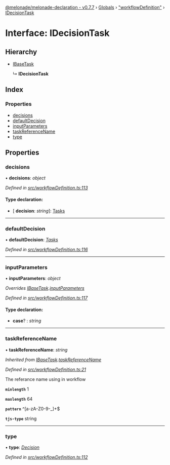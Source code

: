 [@melonade/melonade-declaration - v0.7.7](../README.md) › [Globals](../globals.md) › ["workflowDefinition"](../modules/_workflowdefinition_.md) › [IDecisionTask](_workflowdefinition_.idecisiontask.md)

# Interface: IDecisionTask

## Hierarchy

* [IBaseTask](_workflowdefinition_.ibasetask.md)

  ↳ **IDecisionTask**

## Index

### Properties

* [decisions](_workflowdefinition_.idecisiontask.md#decisions)
* [defaultDecision](_workflowdefinition_.idecisiontask.md#defaultdecision)
* [inputParameters](_workflowdefinition_.idecisiontask.md#inputparameters)
* [taskReferenceName](_workflowdefinition_.idecisiontask.md#taskreferencename)
* [type](_workflowdefinition_.idecisiontask.md#type)

## Properties

###  decisions

• **decisions**: *object*

*Defined in [src/workflowDefinition.ts:113](https://github.com/devit-tel/melonade-declaration/blob/e7e9481/src/workflowDefinition.ts#L113)*

#### Type declaration:

* \[ **decision**: *string*\]: [Tasks](../modules/_workflowdefinition_.md#tasks)

___

###  defaultDecision

• **defaultDecision**: *[Tasks](../modules/_workflowdefinition_.md#tasks)*

*Defined in [src/workflowDefinition.ts:116](https://github.com/devit-tel/melonade-declaration/blob/e7e9481/src/workflowDefinition.ts#L116)*

___

###  inputParameters

• **inputParameters**: *object*

*Overrides [IBaseTask](_workflowdefinition_.ibasetask.md).[inputParameters](_workflowdefinition_.ibasetask.md#inputparameters)*

*Defined in [src/workflowDefinition.ts:117](https://github.com/devit-tel/melonade-declaration/blob/e7e9481/src/workflowDefinition.ts#L117)*

#### Type declaration:

* **case**? : *string*

___

###  taskReferenceName

• **taskReferenceName**: *string*

*Inherited from [IBaseTask](_workflowdefinition_.ibasetask.md).[taskReferenceName](_workflowdefinition_.ibasetask.md#taskreferencename)*

*Defined in [src/workflowDefinition.ts:21](https://github.com/devit-tel/melonade-declaration/blob/e7e9481/src/workflowDefinition.ts#L21)*

The referance name using in workflow

**`minlength`** 1

**`maxlength`** 64

**`pattern`** ^[a-zA-Z0-9-_]+$

**`tjs-type`** string

___

###  type

• **type**: *[Decision](../enums/_task_.tasktypes.md#decision)*

*Defined in [src/workflowDefinition.ts:112](https://github.com/devit-tel/melonade-declaration/blob/e7e9481/src/workflowDefinition.ts#L112)*
